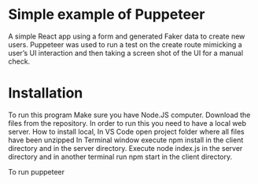 # Simple example of Puppeteer

A simple React app using a form and generated Faker data to create 
new users. Puppeteer was used to run a test on the create route 
mimicking a user’s UI interaction and then taking a screen shot of 
the UI for a manual check.

# Installation

To run this program Make sure you have Node.JS computer. Download 
the files from the repository. In order to run this you need to 
have a local web server. How to install local, In VS Code open 
project folder where all files have been unzipped In Terminal 
window execute npm install in the client directory and in the 
server directory. Execute node index.js in the server directory and 
in another terminal run npm start in the client directory.

To run puppeteer 
